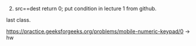 
2. src==dest return 0; put condition in lecture 1 from github.

last class. 

https://practice.geeksforgeeks.org/problems/mobile-numeric-keypad/0  -> hw 